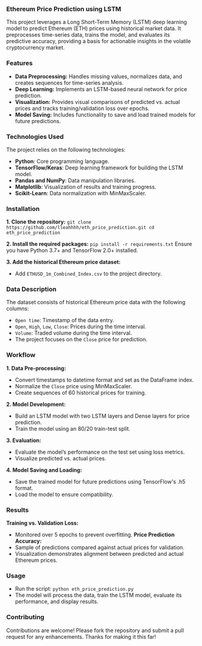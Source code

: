 ### Ethereum Price Prediction using LSTM
This project leverages a Long Short-Term Memory (LSTM) deep learning model to predict Ethereum (ETH) prices using historical market data. It preprocesses time-series data, trains the model, and evaluates its predictive accuracy, providing a basis for actionable insights in the volatile cryptocurrency market.

### Features
- **Data Preprocessing:** Handles missing values, normalizes data, and creates sequences for time-series analysis.
- **Deep Learning:** Implements an LSTM-based neural network for price prediction.
- **Visualization:** Provides visual comparisons of predicted vs. actual prices and tracks training/validation loss over epochs.
- **Model Saving:** Includes functionality to save and load trained models for future predictions.

### Technologies Used
The project relies on the following technologies:
- **Python**: Core programming language.
- **TensorFlow/Keras**: Deep learning framework for building the LSTM model.
- **Pandas and NumPy**: Data manipulation libraries.
- **Matplotlib**: Visualization of results and training progress.
- **Scikit-Learn**: Data normalization with MinMaxScaler.

### Installation
**1. Clone the repository:**
`git clone https://github.com/lleahhhh/eth_price_prediction.git
cd eth_price_prediction`

**2. Install the required packages:**
`pip install -r requirements.txt`
Ensure you have Python 3.7+ and TensorFlow 2.0+ installed.

**3. Add the historical Ethereum price dataset:**
- Add `ETHUSD_1m_Combined_Index.csv` to the project directory.

### Data Description
The dataset consists of historical Ethereum price data with the following columns:
- `Open time`: Timestamp of the data entry.
- `Open`, `High`, `Low`, `Close`: Prices during the time interval.
- `Volume`: Traded volume during the time interval.
- The project focuses on the `Close` price for prediction.

### Workflow
**1. Data Pre-processing:**
- Convert timestamps to datetime format and set as the DataFrame index.
- Normalize the `Close` price using MinMaxScaler.
- Create sequences of 60 historical prices for training.

**2. Model Development:**
- Build an LSTM model with two LSTM layers and Dense layers for price prediction.
- Train the model using an 80/20 train-test split.

**3. Evaluation:**
- Evaluate the model’s performance on the test set using loss metrics.
- Visualize predicted vs. actual prices.

**4. Model Saving and Loading:**
- Save the trained model for future predictions using TensorFlow's .h5 format.
- Load the model to ensure compatibility.

### Results
**Training vs. Validation Loss:** 
- Monitored over 5 epochs to prevent overfitting.
**Price Prediction Accuracy:**
- Sample of predictions compared against actual prices for validation.
- Visualization demonstrates alignment between predicted and actual Ethereum prices.

### Usage
- Run the script:
`python eth_price_prediction.py`
- The model will process the data, train the LSTM model, evaluate its performance, and display results.

### Contributing
Contributions are welcome! Please fork the repository and submit a pull request for any enhancements. Thanks for making it this far!
